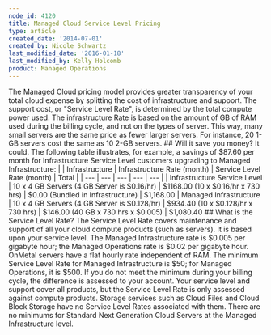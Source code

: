 ```yaml
---
node_id: 4120
title: Managed Cloud Service Level Pricing
type: article
created_date: '2014-07-01'
created_by: Nicole Schwartz
last_modified_date: '2016-01-18'
last_modified_by: Kelly Holcomb
product: Managed Operations
---
```


The Managed Cloud pricing model provides greater transparency of your
total cloud expense by splitting the cost of infrastructure and support.
The support cost, or "Service Level Rate", is determined by the total
compute power used. The infrastructure Rate is based on the amount of GB
of RAM used during the billing cycle, and not on the types of server.
This way, many small servers are the same price as fewer larger servers.
For instance, 20 1-GB servers cost the same as 10 2-GB servers. \#\#
Will it save you money? It could. The following table illustrates, for
example, a savings of \$87.60 per month for Infrastructure Service Level
customers upgrading to Managed Infrastructure: | | Infrastructure |
Infrastructure Rate (month) | Service Level Rate (month) | Total | | ---
| --- | --- | --- | --- | | Infrastructure Service Level | 10 x 4 GB
Servers (4 GB Server is \$0.16/hr) | \$1168.00 (10 x \$0.16/hr x 730
hrs) | \$0.00 (Bundled in Infrastructure) | \$1,168.00 | Managed
Infrastructure | 10 x 4 GB Servers (4 GB Server is \$0.128/hr) |
\$934.40 (10 x \$0.128/hr x 730 hrs) | \$146.00 (40 GB x 730 hrs x
\$0.005) | \$1,080.40 \#\# What is the Service Level Rate? The Service
Level Rate covers maintenance and support of all your cloud compute
products (such as servers). It is based upon your service level. The
Managed Infrastructure rate is \$0.005 per gigabyte hour; the Managed
Operations rate is \$0.02 per gigabyte hour. OnMetal servers have a flat
hourly rate independent of RAM. The minimum Service Level Rate for
Managed Infrastructure is \$50; for Managed Operations, it is \$500. If
you do not meet the minimum during your billing cycle, the difference is
assessed to your account. Your service level and support cover all
products, but the Service Level Rate is only assessed against compute
products. Storage services such as Cloud Files and Cloud Block Storage
have no Service Level Rates associated with them. There are no minimums
for Standard Next Generation Cloud Servers at the Managed Infrastructure
level.

